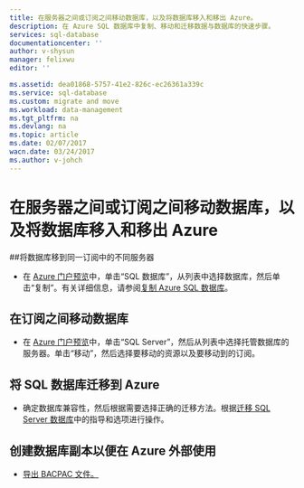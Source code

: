 ```yaml
---
title: 在服务器之间或订阅之间移动数据库，以及将数据库移入和移出 Azure。
description: 在 Azure SQL 数据库中复制、移动和迁移数据与数据库的快速步骤。
services: sql-database
documentationcenter: ''
author: v-shysun
manager: felixwu
editor: ''

ms.assetid: dea01868-5757-41e2-826c-ec26361a339c
ms.service: sql-database
ms.custom: migrate and move
ms.workload: data-management
ms.tgt_pltfrm: na
ms.devlang: na
ms.topic: article
ms.date: 02/07/2017
wacn.date: 03/24/2017
ms.author: v-johch
---
```


# 在服务器之间或订阅之间移动数据库，以及将数据库移入和移出 Azure

##将数据库移到同一订阅中的不同服务器
- 在 [Azure 门户预览](https://portal.azure.cn)中，单击“SQL 数据库”，从列表中选择数据库，然后单击“复制”。有关详细信息，请参阅[复制 Azure SQL 数据库](./sql-database-copy.md)。

## 在订阅之间移动数据库
- 在 [Azure 门户预览](https://portal.azure.cn)中，单击“SQL Server”，然后从列表中选择托管数据库的服务器。单击“移动”，然后选择要移动的资源以及要移动到的订阅。

## 将 SQL 数据库迁移到 Azure
- 确定数据库兼容性，然后根据需要选择正确的迁移方法。根据[迁移 SQL Server 数据库](./sql-database-cloud-migrate.md)中的指导和选项进行操作。

## 创建数据库副本以便在 Azure 外部使用
- [导出 BACPAC 文件。](./sql-database-export.md)

<!---HONumber=Mooncake_0320_2017-->